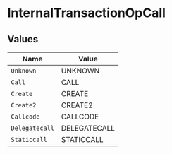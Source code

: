 # InternalTransactionOpCall


## Values

| Name           | Value          |
| -------------- | -------------- |
| `Unknown`      | UNKNOWN        |
| `Call`         | CALL           |
| `Create`       | CREATE         |
| `Create2`      | CREATE2        |
| `Callcode`     | CALLCODE       |
| `Delegatecall` | DELEGATECALL   |
| `Staticcall`   | STATICCALL     |